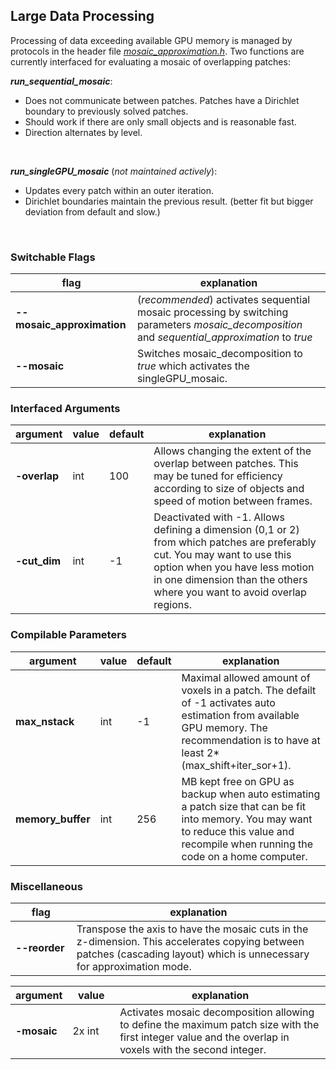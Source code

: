 ## Large Data Processing

Processing of data exceeding available GPU memory is managed by protocols in the header file [*mosaic_approximation.h*](../Source/Protocols/mosaic_approximation.h).
Two functions are currently interfaced for evaluating a mosaic of overlapping patches:

***run_sequential_mosaic***:
- Does not communicate between patches. Patches have a Dirichlet boundary to previously solved patches.
- Should work if there are only small objects and is reasonable fast.
- Direction alternates by level.

<br>

***run_singleGPU_mosaic*** (*not maintained actively*):
- Updates every patch within an outer iteration. 
- Dirichlet boundaries maintain the previous result. (better fit but bigger deviation from default and slow.)

<br>

### Switchable Flags

| &nbsp;&nbsp;&nbsp;&nbsp;&nbsp;&nbsp;&nbsp;&nbsp;&nbsp;&nbsp;&nbsp;&nbsp;&nbsp;&nbsp;&nbsp;&nbsp;&nbsp;flag&nbsp;&nbsp;&nbsp;&nbsp;&nbsp;&nbsp;&nbsp;&nbsp;&nbsp;&nbsp;&nbsp;&nbsp;&nbsp;&nbsp;&nbsp;&nbsp;&nbsp; | explanation |
|----------|-------------|
| **--mosaic_approximation** | (*recommended*) activates sequential mosaic processing by switching parameters *mosaic_decomposition* and *sequential_approximation* to *true* |
| **--mosaic** | Switches mosaic_decomposition to *true* which activates the singleGPU_mosaic. |

### Interfaced Arguments

| argument | value | default | explanation |
|----------|-------|------|-------|
| **-overlap** | int | 100 | Allows changing the extent of the overlap between patches. This may be tuned for efficiency according to size of objects and speed of motion between frames. |
| **-cut_dim** | int | -1 | Deactivated with -1. Allows defining a dimension (0,1 or 2) from which patches are preferably cut. You may want to use this option when you have less motion in one dimension than the others where you want to avoid overlap regions. |

### Compilable Parameters

| argument | value | default | explanation |
|----------|-------|------|-------|
| **max_nstack** | int | -1 | Maximal allowed amount of voxels in a patch. The defailt of -1 activates auto estimation from available GPU memory. The recommendation is to have at least 2*(max_shift+iter_sor+1).|
| **memory_buffer** | int | 256 | MB kept free on GPU as backup when auto estimating a patch size that can be fit into memory. You may want to reduce this value and recompile when running the code on a home computer. |


### Miscellaneous

| &nbsp;&nbsp;&nbsp;&nbsp;&nbsp;&nbsp;flag&nbsp;&nbsp;&nbsp;&nbsp;&nbsp;&nbsp; | explanation |
|----------|-------------|
| **--reorder** | Transpose the axis to have the mosaic cuts in the z-dimension. This accelerates copying between patches (cascading layout) which is unnecessary for approximation mode. |

| argument | &nbsp;&nbsp;value&nbsp;&nbsp; | explanation |
|----------|-------|-------|
| **-mosaic** | 2x int | Activates mosaic decomposition allowing to define the maximum patch size with the first integer value and the overlap in voxels with the second integer. |

